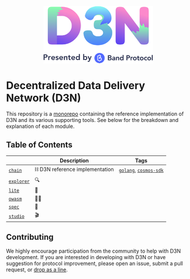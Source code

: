 <div align="center">
  <img width="300" src="assets/d3n_banner.png" />
</div>

# Decentralized Data Delivery Network (D3N)

This repository is a [monorepo] containing the reference implementation of D3N and its various supporting tools. See below for the breakdown and explanation of each module.

## Table of Contents

|                        | Description                    | Tags                       |
| ---------------------- | ------------------------------ | -------------------------- |
| [`chain`](chain)       | ⛓ D3N reference implementation | [`golang`], [`cosmos-sdk`] |
| [`explorer`](explorer) | 🔍                             |                            |
| [`lite`](lite)         | 📡                             |                            |
| [`owasm`](owasm)       | 🧙‍♂️                             |                            |
| [`spec`](spec)         | 📖                             |                            |
| [`studio`](studio)     | 🎬                             |                            |

## Contributing

We highly encourage participation from the community to help with D3N development. If you are interested in developing with D3N or have suggestion for protocol improvement, please open an issue, submit a pull request, or [drop as a line].

[`golang`]: https://golang.org/
[`cosmos-sdk`]: http://cosmos.network/
[monorepo]: https://en.wikipedia.org/wiki/Monorepo
[drop as a line]: mailto:connect@bandprotocol.com

